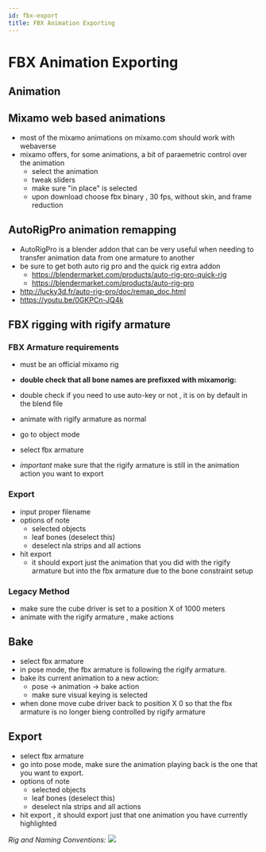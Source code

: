 ```yaml
---
id: fbx-export
title: FBX Animation Exporting
---
```

# FBX Animation Exporting


## Animation 

## Mixamo web based animations 
* most of the mixamo animations on mixamo.com should work with webaverse
* mixamo offers, for some animations, a bit of paraemetric control over the animation
  * select the animation 
  * tweak sliders 
  * make sure "in place" is selected 
  * upon download choose fbx binary , 30 fps, without skin, and frame reduction

## AutoRigPro animation remapping
* AutoRigPro is a blender addon that can be very useful when needing to transfer animation data from one armature to another
* be sure to get both auto rig pro and the quick rig extra addon 
  * https://blendermarket.com/products/auto-rig-pro-quick-rig
  * https://blendermarket.com/products/auto-rig-pro
* http://lucky3d.fr/auto-rig-pro/doc/remap_doc.html
* https://youtu.be/0GKPCn-JQ4k

## FBX rigging with rigify armature 

### FBX Armature requirements 
* must be an official mixamo rig 
* **double check that all bone names are prefixxed with mixamorig:**
* double check if you need to use auto-key or not , it is on by default in the blend file

* animate with rigify armature as normal
* go to object mode 
* select fbx armature 
* *important* make sure that the rigify armature is still in the animation action you want to export 

### Export
* input proper filename
* options of note
  * selected objects 
  * leaf bones (deselect this)
  * deselect nla strips and all actions 
* hit export
  * it should export just the animation that you did with the rigify armature but into the fbx armature due to the bone constraint setup


### Legacy Method 
* make sure the cube driver is set to a position X of 1000 meters 
* animate with the rigify armature , make actions 

## Bake 
* select fbx armature 
* in pose mode, the fbx armature is following the rigify armature.
* bake its current animation to a new action:
  * pose -> animation -> bake action 
  * make sure visual keying is selected
* when done move cube driver back to position X 0 so that the fbx armature is no longer bieng controlled by rigify armature

## Export
* select fbx armature
* go into pose mode, make sure the animation playing back is the one that you want to export. 
* options of note
  * selected objects 
  * leaf bones (deselect this)
  * deselect nla strips and all actions 
* hit export , it should export just that one animation you have currently highlighted


*Rig and Naming Conventions:*
![](https://i.imgur.com/ZdtsHct.png)

